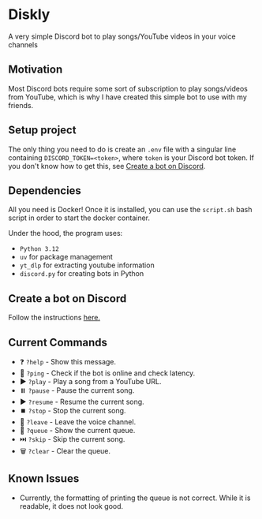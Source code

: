 # Diskly
A very simple Discord bot to play songs/YouTube videos in your voice channels

## Motivation
Most Discord bots require some sort of subscription to play songs/videos from YouTube, which is why I have created this simple bot to use with my friends.

## Setup project
The only thing you need to do is create an `.env` file with a singular line containing `DISCORD_TOKEN=<token>`, where `token` is your Discord bot token. If you don't know how to get this, see [Create a bot on Discord](#create-a-bot-on-discord).

## Dependencies
All you need is Docker! Once it is installed, you can use the `script.sh` bash script in order to start the docker container. 

Under the hood, the program uses:

- `Python 3.12`
- `uv` for package management
- `yt_dlp` for extracting youtube information
- `discord.py` for creating bots in Python



## Create a bot on Discord
Follow the instructions [here.](https://discordpy.readthedocs.io/en/stable/discord.html)

## Current Commands
- ❓ `?help` - Show this message.
- 🏓 `?ping` - Check if the bot is online and check latency.
- ▶️ `?play` - Play a song from a YouTube URL.
- ⏸️ `?pause` - Pause the current song.
- ▶️ `?resume` - Resume the current song.
- ⏹️ `?stop` - Stop the current song.
- 👋 `?leave` - Leave the voice channel.
- 📝 `?queue` - Show the current queue.
- ⏭️ `?skip` - Skip the current song.
- 🗑️ `?clear` - Clear the queue.


## Known Issues
- Currently, the formatting of printing the queue is not correct. While it is readable, it does not look good.
